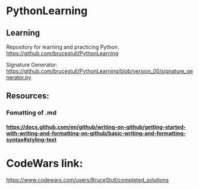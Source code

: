 # PythonLearning
## Learning

Repository for learning and practicing Python.
https://github.com/brucestull/PythonLearning

Signature Generator:
https://github.com/brucestull/PythonLearning/blob/version_00/signature_generator.py

## Resources:
### Fomatting of .md
#### https://docs.github.com/en/github/writing-on-github/getting-started-with-writing-and-formatting-on-github/basic-writing-and-formatting-syntax#styling-text

# CodeWars link:
https://www.codewars.com/users/BruceStull/completed_solutions
